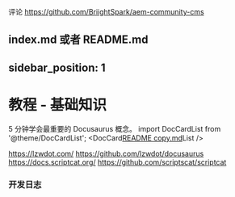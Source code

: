评论 https://github.com/BriightSpark/aem-community-cms


index.md 或者 README.md
---
sidebar_position: 1
---
# 教程 - 基础知识
5 分钟学会最重要的 Docusaurus 概念。
import DocCardList from '@theme/DocCardList';
<DocCard[README copy.md](README%20copy.md)List />


https://lzwdot.com/ https://github.com/lzwdot/docusaurus
https://docs.scriptcat.org/ https://github.com/scriptscat/scriptcat

### 开发日志

